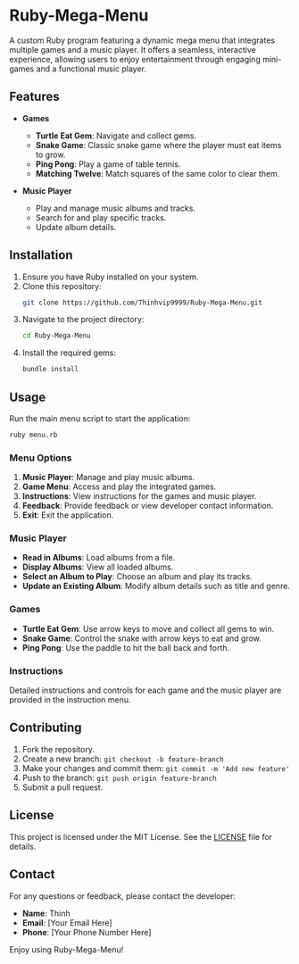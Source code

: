 # Ruby-Mega-Menu

A custom Ruby program featuring a dynamic mega menu that integrates multiple games and a music player. It offers a seamless, interactive experience, allowing users to enjoy entertainment through engaging mini-games and a functional music player.

## Features

- **Games**
  - **Turtle Eat Gem**: Navigate and collect gems.
  - **Snake Game**: Classic snake game where the player must eat items to grow.
  - **Ping Pong**: Play a game of table tennis.
  - **Matching Twelve**: Match squares of the same color to clear them.

- **Music Player**
  - Play and manage music albums and tracks.
  - Search for and play specific tracks.
  - Update album details.

## Installation

1. Ensure you have Ruby installed on your system.
2. Clone this repository:
   ```sh
   git clone https://github.com/Thinhvip9999/Ruby-Mega-Menu.git
   ```
3. Navigate to the project directory:
   ```sh
   cd Ruby-Mega-Menu
   ```
4. Install the required gems:
   ```sh
   bundle install
   ```

## Usage

Run the main menu script to start the application:
```sh
ruby menu.rb
```

### Menu Options

1. **Music Player**: Manage and play music albums.
2. **Game Menu**: Access and play the integrated games.
3. **Instructions**: View instructions for the games and music player.
4. **Feedback**: Provide feedback or view developer contact information.
5. **Exit**: Exit the application.

### Music Player

- **Read in Albums**: Load albums from a file.
- **Display Albums**: View all loaded albums.
- **Select an Album to Play**: Choose an album and play its tracks.
- **Update an Existing Album**: Modify album details such as title and genre.

### Games

- **Turtle Eat Gem**: Use arrow keys to move and collect all gems to win.
- **Snake Game**: Control the snake with arrow keys to eat and grow.
- **Ping Pong**: Use the paddle to hit the ball back and forth.

### Instructions

Detailed instructions and controls for each game and the music player are provided in the instruction menu.

## Contributing

1. Fork the repository.
2. Create a new branch: `git checkout -b feature-branch`
3. Make your changes and commit them: `git commit -m 'Add new feature'`
4. Push to the branch: `git push origin feature-branch`
5. Submit a pull request.

## License

This project is licensed under the MIT License. See the [LICENSE](LICENSE) file for details.

## Contact

For any questions or feedback, please contact the developer:

- **Name**: Thinh
- **Email**: [Your Email Here]
- **Phone**: [Your Phone Number Here]

Enjoy using Ruby-Mega-Menu!
